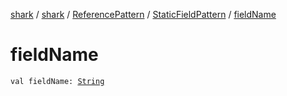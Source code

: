 [shark](../../../index.md) / [shark](../../index.md) / [ReferencePattern](../index.md) / [StaticFieldPattern](index.md) / [fieldName](./field-name.md)

# fieldName

`val fieldName: `[`String`](https://kotlinlang.org/api/latest/jvm/stdlib/kotlin/-string/index.html)